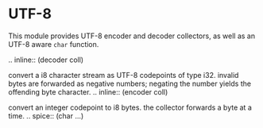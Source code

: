 UTF-8
=====

This module provides UTF-8 encoder and decoder collectors, as well as
an UTF-8 aware `char` function.

.. inline:: (decoder coll)
   
   convert a i8 character stream as UTF-8 codepoints of type i32.
   invalid bytes are forwarded as negative numbers; negating the number
   yields the offending byte character.
.. inline:: (encoder coll)
   
   convert an integer codepoint to i8 bytes.
   the collector forwards a byte at a time.
.. spice:: (char ...)
